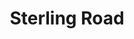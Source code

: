 ---
layout: firm_page
title: "Sterling Road"
id: "sterlingroad.com"
permalink: "/sterlingroadsterlingroad.com/"
website: "https://www.sterlingroad.com"
offices: "San Francisco (United States)"
investment_stages: "Pre-Seed, Seed"
portfolio_companies: ""
portfolio_link: "https://www.sterlingroad.com/portfolio"
investment_markets: "B2B"
founded_year: "2017"
description: "Sterling Road is a venture fund focused on B2B companies at the earliest stages. They provide coaching, capital, and ongoing support to help startups grow from idea to IPO. Their investment strategy emphasizes founder coaching and mentorship."
linkedin: "https://www.linkedin.com/company/sterlingroad/"
twitter: "https://twitter.com/sterlingroadvc"
instagram: "https://www.instagram.com/sterlingroadvc/"
team_page: ""
investor_type: "Venture Capital"
crunchbase: "https://www.crunchbase.com/organization/sterling-road"
pitchbook: "https://pitchbook.com/profiles/investor/179591-32"

# SEO Optimization
meta_title: "Sterling Road - VC Firm - projectstartups.com"
meta_description: "Sterling Road, Sterling Road is a venture fund focused on B2B companies at the earliest stages. They provide coaching, capital, and ongoing support to help startups ..."
meta_keywords: "Sterling Road, B2B, VC firm, venture capital, startup investor, projectstartups.com"
canonical_url: "https://vc.projectstartups.com/sterlingroadsterlingroad.com/"
---